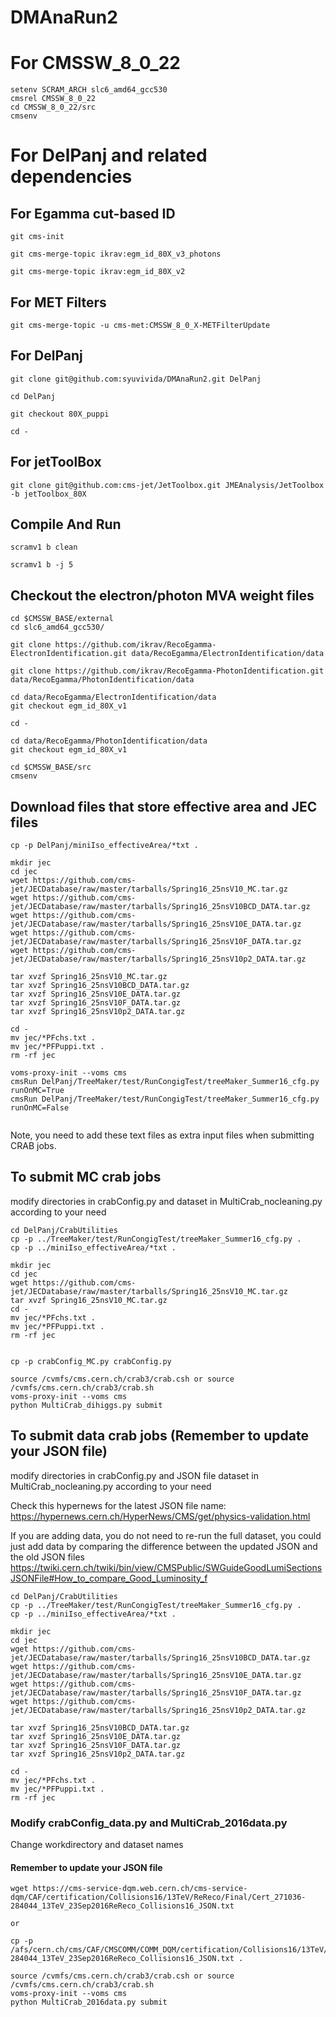 
# DMAnaRun2

# For CMSSW_8_0_22
```
setenv SCRAM_ARCH slc6_amd64_gcc530
cmsrel CMSSW_8_0_22
cd CMSSW_8_0_22/src
cmsenv
```


# For DelPanj and related dependencies

## For Egamma cut-based ID
```
git cms-init

git cms-merge-topic ikrav:egm_id_80X_v3_photons

git cms-merge-topic ikrav:egm_id_80X_v2

```
## For MET Filters

``` 
git cms-merge-topic -u cms-met:CMSSW_8_0_X-METFilterUpdate
```

## For DelPanj

```
git clone git@github.com:syuvivida/DMAnaRun2.git DelPanj

cd DelPanj

git checkout 80X_puppi

cd -

```

## For jetToolBox
```
git clone git@github.com:cms-jet/JetToolbox.git JMEAnalysis/JetToolbox -b jetToolbox_80X
```


## Compile And Run 
```
scramv1 b clean

scramv1 b -j 5
```

## Checkout the electron/photon MVA weight files

```
cd $CMSSW_BASE/external
cd slc6_amd64_gcc530/

git clone https://github.com/ikrav/RecoEgamma-ElectronIdentification.git data/RecoEgamma/ElectronIdentification/data

git clone https://github.com/ikrav/RecoEgamma-PhotonIdentification.git data/RecoEgamma/PhotonIdentification/data

cd data/RecoEgamma/ElectronIdentification/data
git checkout egm_id_80X_v1

cd -

cd data/RecoEgamma/PhotonIdentification/data
git checkout egm_id_80X_v1

cd $CMSSW_BASE/src
cmsenv
```

## Download files that store effective area and JEC files

```
cp -p DelPanj/miniIso_effectiveArea/*txt .

mkdir jec
cd jec
wget https://github.com/cms-jet/JECDatabase/raw/master/tarballs/Spring16_25nsV10_MC.tar.gz
wget https://github.com/cms-jet/JECDatabase/raw/master/tarballs/Spring16_25nsV10BCD_DATA.tar.gz
wget https://github.com/cms-jet/JECDatabase/raw/master/tarballs/Spring16_25nsV10E_DATA.tar.gz
wget https://github.com/cms-jet/JECDatabase/raw/master/tarballs/Spring16_25nsV10F_DATA.tar.gz
wget https://github.com/cms-jet/JECDatabase/raw/master/tarballs/Spring16_25nsV10p2_DATA.tar.gz

tar xvzf Spring16_25nsV10_MC.tar.gz
tar xvzf Spring16_25nsV10BCD_DATA.tar.gz
tar xvzf Spring16_25nsV10E_DATA.tar.gz
tar xvzf Spring16_25nsV10F_DATA.tar.gz
tar xvzf Spring16_25nsV10p2_DATA.tar.gz

cd -
mv jec/*PFchs.txt .
mv jec/*PFPuppi.txt .
rm -rf jec

voms-proxy-init --voms cms
cmsRun DelPanj/TreeMaker/test/RunCongigTest/treeMaker_Summer16_cfg.py runOnMC=True
cmsRun DelPanj/TreeMaker/test/RunCongigTest/treeMaker_Summer16_cfg.py runOnMC=False
 
```

Note, you need to add these text files as extra input files when submitting CRAB jobs.

## To submit MC crab jobs 
modify directories in crabConfig.py and dataset in MultiCrab_nocleaning.py according to your need
```
cd DelPanj/CrabUtilities
cp -p ../TreeMaker/test/RunCongigTest/treeMaker_Summer16_cfg.py .
cp -p ../miniIso_effectiveArea/*txt .

mkdir jec
cd jec
wget https://github.com/cms-jet/JECDatabase/raw/master/tarballs/Spring16_25nsV10_MC.tar.gz
tar xvzf Spring16_25nsV10_MC.tar.gz
cd -
mv jec/*PFchs.txt .
mv jec/*PFPuppi.txt .
rm -rf jec


cp -p crabConfig_MC.py crabConfig.py

source /cvmfs/cms.cern.ch/crab3/crab.csh or source /cvmfs/cms.cern.ch/crab3/crab.sh 
voms-proxy-init --voms cms
python MultiCrab_dihiggs.py submit
```

## To submit data crab jobs (Remember to update your JSON file)
modify directories in crabConfig.py and JSON file dataset in MultiCrab_nocleaning.py according to your need

Check this hypernews for the latest JSON file name: 
https://hypernews.cern.ch/HyperNews/CMS/get/physics-validation.html

If you are adding data, you do not need to re-run the full dataset, you could just add data by comparing the difference between the updated JSON and the old JSON files
https://twiki.cern.ch/twiki/bin/view/CMSPublic/SWGuideGoodLumiSectionsJSONFile#How_to_compare_Good_Luminosity_f

```
cd DelPanj/CrabUtilities
cp -p ../TreeMaker/test/RunCongigTest/treeMaker_Summer16_cfg.py .
cp -p ../miniIso_effectiveArea/*txt .

mkdir jec
cd jec
wget https://github.com/cms-jet/JECDatabase/raw/master/tarballs/Spring16_25nsV10BCD_DATA.tar.gz
wget https://github.com/cms-jet/JECDatabase/raw/master/tarballs/Spring16_25nsV10E_DATA.tar.gz
wget https://github.com/cms-jet/JECDatabase/raw/master/tarballs/Spring16_25nsV10F_DATA.tar.gz
wget https://github.com/cms-jet/JECDatabase/raw/master/tarballs/Spring16_25nsV10p2_DATA.tar.gz

tar xvzf Spring16_25nsV10BCD_DATA.tar.gz
tar xvzf Spring16_25nsV10E_DATA.tar.gz
tar xvzf Spring16_25nsV10F_DATA.tar.gz
tar xvzf Spring16_25nsV10p2_DATA.tar.gz

cd -
mv jec/*PFchs.txt .
mv jec/*PFPuppi.txt .
rm -rf jec
```
### Modify crabConfig_data.py and MultiCrab_2016data.py

Change workdirectory and dataset names

#### Remember to update your JSON file
```
wget https://cms-service-dqm.web.cern.ch/cms-service-dqm/CAF/certification/Collisions16/13TeV/ReReco/Final/Cert_271036-284044_13TeV_23Sep2016ReReco_Collisions16_JSON.txt

or 

cp -p /afs/cern.ch/cms/CAF/CMSCOMM/COMM_DQM/certification/Collisions16/13TeV/ReReco/Final/Cert_271036-284044_13TeV_23Sep2016ReReco_Collisions16_JSON.txt .

source /cvmfs/cms.cern.ch/crab3/crab.csh or source /cvmfs/cms.cern.ch/crab3/crab.sh 
voms-proxy-init --voms cms
python MultiCrab_2016data.py submit
```
